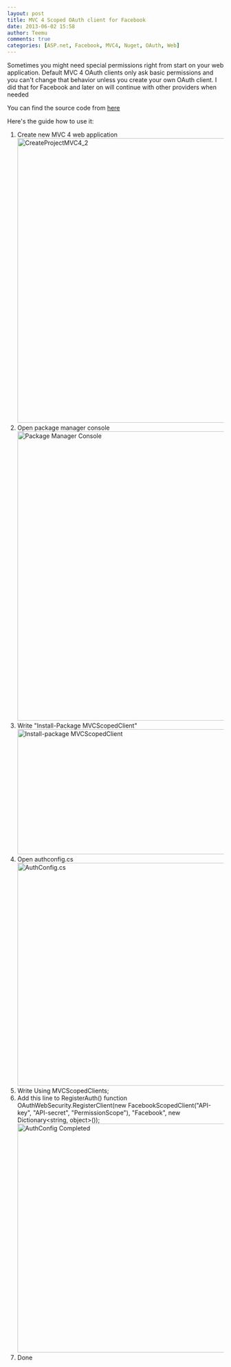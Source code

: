 ```yaml
---
layout: post
title: MVC 4 Scoped OAuth client for Facebook
date: 2013-06-02 15:58
author: Teemu
comments: true
categories: [ASP.net, Facebook, MVC4, Nuget, OAuth, Web]
---
```

Sometimes you might need special permissions right from start on your web application. Default MVC 4 OAuth clients only ask basic permissions and you can't change that behavior unless you create your own OAuth client. I did that for Facebook and later on will continue with other providers when needed

<!--more-->You can find the source code from <a href="https://github.com/tapanila/MVCScopedClient">here</a>

Here's the guide how to use it:
<ol>
	<li>Create new MVC 4 web application
<a href="http://res.cloudinary.com/tapanila-net/image/upload/v1388360574/CreateProjectMVC4_2_jvtvdf.png"><img class="alignnone size-full wp-image-3111" alt="CreateProjectMVC4_2" src="http://res.cloudinary.com/tapanila-net/image/upload/v1388360574/CreateProjectMVC4_2_jvtvdf.png" width="955" height="660" /></a></li>
	<li>Open package manager console
<a href="http://res.cloudinary.com/tapanila-net/image/upload/v1388360572/PackageManagerConsole_mbgi9s.png"><img class="alignnone size-full wp-image-3121" alt="Package Manager Console" src="http://res.cloudinary.com/tapanila-net/image/upload/v1388360572/PackageManagerConsole_mbgi9s.png" width="684" height="671" /></a></li>
	<li>Write "Install-Package MVCScopedClient"
<a href="http://res.cloudinary.com/tapanila-net/image/upload/v1388360571/Install-package-MVCScopedClient_wgaqkv.png"><img class="alignnone size-full wp-image-3131" alt="Install-package MVCScopedClient" src="http://res.cloudinary.com/tapanila-net/image/upload/v1388360571/Install-package-MVCScopedClient_wgaqkv.png" width="1222" height="290" /></a></li>
	<li>Open authconfig.cs
<a href="http://res.cloudinary.com/tapanila-net/image/upload/v1388360569/AuthConfig_cs_1_lthocd.png"><img class="alignnone size-full wp-image-3151" alt="AuthConfig.cs" src="http://res.cloudinary.com/tapanila-net/image/upload/v1388360569/AuthConfig_cs_1_lthocd.png" width="1249" height="517" /></a></li>
	<li>Write
Using MVCScopedClients;</li>
	<li>Add this line to RegisterAuth() function
OAuthWebSecurity.RegisterClient(new FacebookScopedClient("API-key", "API-secret", "PermissionScope"), "Facebook", new Dictionary&lt;string, object&gt;());
<a href="http://res.cloudinary.com/tapanila-net/image/upload/v1388360567/AuthConfig-Completed_v8bhc1.png"><img class="alignnone size-full wp-image-3161" alt="AuthConfig Completed" src="http://res.cloudinary.com/tapanila-net/image/upload/v1388360567/AuthConfig-Completed_v8bhc1.png" width="1142" height="531" /></a></li>
	<li>Done</li>
</ol>
